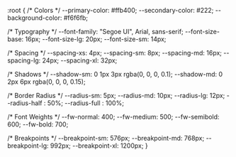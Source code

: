 :root {
  /* Colors */
  --primary-color: #ffb400;
  --secondary-color: #222;
  --background-color: #f6f6fb;

  /* Typography */
  --font-family: "Segoe UI", Arial, sans-serif;
  --font-size-base: 16px;
  --font-size-lg: 20px;
  --font-size-sm: 14px;

  /* Spacing */
  --spacing-xs: 4px;
  --spacing-sm: 8px;
  --spacing-md: 16px;
  --spacing-lg: 24px;
  --spacing-xl: 32px;

  /* Shadows */
  --shadow-sm: 0 1px 3px rgba(0, 0, 0, 0.1);
  --shadow-md: 0 2px 6px rgba(0, 0, 0, 0.15);

  /* Border Radius */
  --radius-sm: 5px;
  --radius-md: 10px;
  --radius-lg: 12px;
  --radius-half : 50%;
  --radius-full : 100%;

  /* Font Weights */
  --fw-normal: 400;
  --fw-medium: 500;
  --fw-semibold: 600;
  --fw-bold: 700;


  /* Breakpoints */
  --breakpoint-sm: 576px;
  --breakpoint-md: 768px;
  --breakpoint-lg: 992px;
  --breakpoint-xl: 1200px;
}
